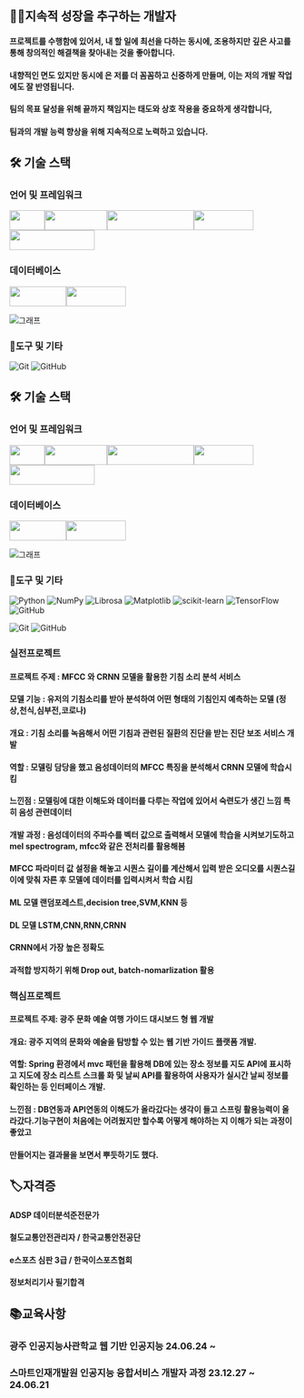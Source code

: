 



## 👨‍💻지속적 성장을 추구하는 개발자
#### 프로젝트를 수행함에 있어서, 내 할 일에 최선을 다하는 동시에, 조용하지만 깊은 사고를 통해 창의적인 해결책을 찾아내는 것을 좋아합니다. 
#### 내향적인 면도 있지만 동시에 은 저를 더 꼼꼼하고 신중하게 만들며, 이는 저의 개발 작업에도 잘 반영됩니다.   
#### 팀의 목표 달성을 위해 끝까지 책임지는 태도와 상호 작용을 중요하게 생각합니다, 
#### 팀과의 개발 능력 향상을 위해 지속적으로 노력하고 있습니다.

## 🛠 기술 스택


### 언어 및 프레임워크

<img src="https://img.shields.io/badge/-Java-%23ED8B00?style=flat-square&logo=java&logoColor=white" width="62" height="35"><img src="https://img.shields.io/badge/-Spring-%236DB33F?style=flat-square&logo=spring&logoColor=white" width="110" height="35"><img src="https://img.shields.io/badge/-JavaScript-%23F7DF1E?style=flat-square&logo=javascript&logoColor=black" width="153" height="35"><img src="https://img.shields.io/badge/-React-%2361DAFB?style=flat-square&logo=react&logoColor=white" width="105" height="35"><img src="https://img.shields.io/badge/-TypeScript-%233178C6?style=flat-square&logo=typescript&logoColor=white" width="150" height="35">



### 데이터베이스

<img src="https://img.shields.io/badge/-Oracle-%23F80000?style=flat-square&logo=oracle&logoColor=white" width="100" height="35"><img src="https://img.shields.io/badge/-MySQL-%234479A1?style=flat-square&logo=mysql&logoColor=white" width="105" height="35">


![그래프](https://github.com/kinghoon/read-me/assets/104185588/0a7bfcbe-8561-4259-8723-a0e44558fe7c)


### 📌도구 및 기타

![Git](https://img.shields.io/badge/-Git-%23F05032?style=flat-square&logo=git&logoColor=white)
![GitHub](https://img.shields.io/badge/-GitHub-%23181717?style=flat-square&logo=github&logoColor=white)


## 🛠 기술 스택


### 언어 및 프레임워크

<img src="https://img.shields.io/badge/-Java-%23ED8B00?style=flat-square&logo=java&logoColor=white" width="62" height="35"><img src="https://img.shields.io/badge/-Spring-%236DB33F?style=flat-square&logo=spring&logoColor=white" width="110" height="35"><img src="https://img.shields.io/badge/-JavaScript-%23F7DF1E?style=flat-square&logo=javascript&logoColor=black" width="153" height="35"><img src="https://img.shields.io/badge/-React-%2361DAFB?style=flat-square&logo=react&logoColor=white" width="105" height="35"><img src="https://img.shields.io/badge/-TypeScript-%233178C6?style=flat-square&logo=typescript&logoColor=white" width="150" height="35">



### 데이터베이스

<img src="https://img.shields.io/badge/-Oracle-%23F80000?style=flat-square&logo=oracle&logoColor=white" width="100" height="35"><img src="https://img.shields.io/badge/-MySQL-%234479A1?style=flat-square&logo=mysql&logoColor=white" width="105" height="35">


![그래프](https://github.com/kinghoon/read-me/assets/104185588/0a7bfcbe-8561-4259-8723-a0e44558fe7c)


### 📌도구 및 기타
![Python](https://img.shields.io/badge/Python-3776AB?style=for-the-badge&logo=python&logoColor=white)
![NumPy](https://img.shields.io/badge/NumPy-013243?style=for-the-badge&logo=numpy&logoColor=white)
![Librosa](https://img.shields.io/badge/Librosa-FF6F61?style=for-the-badge&logo=librosa&logoColor=white)
![Matplotlib](https://img.shields.io/badge/Matplotlib-3776AB?style=for-the-badge&logo=matplotlib&logoColor=white)
![scikit-learn](https://img.shields.io/badge/scikit--learn-F7931E?style=for-the-badge&logo=scikit-learn&logoColor=white)
![TensorFlow](https://img.shields.io/badge/TensorFlow-FF6F00?style=for-the-badge&logo=tensorflow&logoColor=white)
![GitHub](https://img.shields.io/badge/GitHub-181717?style=for-the-badge&logo=github&logoColor=white)

![Git](https://img.shields.io/badge/-Git-%23F05032?style=flat-square&logo=git&logoColor=white)
![GitHub](https://img.shields.io/badge/-GitHub-%23181717?style=flat-square&logo=github&logoColor=white)
### 실전프로젝트
#### 프로젝트 주제 : MFCC 와 CRNN 모델을 활용한 기침 소리 분석 서비스 
#### 모델 기능 : 유저의 기침소리를 받아 분석하여 어떤 형태의 기침인지 예측하는 모델 (정상,천식,심부전,코로나)
#### 개요 : 기침 소리를 녹음해서 어떤 기침과 관련된 질환의 진단을 받는 진단 보조 서비스 개발
#### 역할 : 모델링 담당을 했고 음성데이터의 MFCC 특징을 분석해서 CRNN 모델에 학습시킴
#### 느낀점 : 모델링에 대한 이해도와 데이터를 다루는 작업에 있어서 숙련도가 생긴 느낌 특히 음성 관련데이터 
#### 개발 과정 : 음성데이터의 주파수를 벡터 값으로 출력해서 모델에 학습을 시켜보기도하고 mel spectrogram, mfcc와 같은 전처리를 활용해봄 
#### MFCC 파라미터 값 설정을 해놓고 시퀀스 길이를 계산해서 입력 받은 오디오를 시퀀스길이에 맞춰 자른 후 모델에 데이터를 입력시켜서 학습 시킴 
####  ML 모델 랜덤포레스트,decision tree,SVM,KNN 등 
####  DL 모델 LSTM,CNN,RNN,CRNN  
#### CRNN에서 가장 높은 정확도 
#### 과적합 방지하기 위해 Drop out, batch-nomarlization 활용  

### 핵심프로젝트
#### 프로젝트 주제: 광주 문화 예술 여행 가이드 대시보드 형 웹 개발
#### 개요: 광주 지역의 문화와 예술을 탐방할 수 있는 웹 기반 가이드 플랫폼 개발.
#### 역할: Spring 환경에서 mvc 패턴을 활용해 DB에 있는 장소 정보를 지도 API에 표시하고 지도에 장소 리스트 스크롤 화 및  날씨 API를 활용하여 사용자가 실시간 날씨 정보를 확인하는 등 인터페이스 개발.

#### 느낀점 : DB연동과 API연동의 이해도가 올라갔다는 생각이 들고 스프링 활용능력이 올라갔다.기능구현이 처음에는 어려웠지만 할수록 어떻게 해야하는 지 이해가 되는 과정이 좋았고
#### 만들어지는 결과물을 보면서 뿌듯하기도 했다.






## 🏷자격증 
#### ADSP 데이터분석준전문가
#### 철도교통안전관리자 / 한국교통안전공단
#### e스포츠 심판 3급 / 한국이스포츠협회

#### 정보처리기사 필기합격 

## 📚교육사항

### 광주 인공지능사관학교 웹 기반 인공지능 24.06.24 ~
### 스마트인재개발원 인공지능 융합서비스 개발자 과정 23.12.27 ~ 24.06.21





